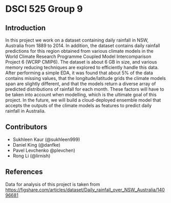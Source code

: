 # DSCI 525 Group 9

## Introduction

In this project we work on a dataset containing daily rainfall in NSW, Australia from 1889 to 2014. In addition, the dataset contains daily rainfall predictions for this region obtained from various climate models in the World Climate Research Programme Coupled Model Intercomparison Project 6 (WCRP CMIP6). The dataset is about 6 GB in size, and various memory reducing techniques are explored to efficiently handle this data. After performing a simple EDA, it was found that about 5% of the data contains missing values, that the longitude/latitude grids the climate models span are slightly different, and that the models return a diverse array of predicted distributions of rainfall for each month. These factors will have to be taken into account when modelling, which is the ultimate goal of this project. In the future, we will build a cloud-deployed ensemble model that accepts the outputs of the climate models as features to predict daily rainfall in Australia.

## Contributors

- Sukhleen Kaur (@sukhleen999)
- Daniel King (@danfke)
- Pavel Levchenko @plevchen)
- Rong Li (@lirnish)

## References
Data for analysis of this project is taken from https://figshare.com/articles/dataset/Daily_rainfall_over_NSW_Australia/14096681
